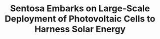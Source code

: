 ---
layout: post
title: "Sentosa Embarks on Large-Scale Deployment of Photovoltaic Cells to Harness Solar Energy"
file_url: https://www.sentosa.gov.sg/files/resources/news/20220615_Sentosa_solar%20deployment.pdf
---